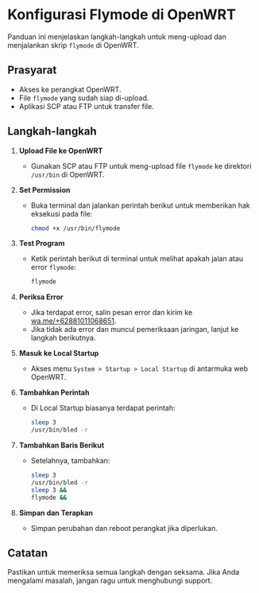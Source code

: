 # Konfigurasi Flymode di OpenWRT

Panduan ini menjelaskan langkah-langkah untuk meng-upload dan menjalankan skrip `flymode` di OpenWRT.

## Prasyarat

- Akses ke perangkat OpenWRT.
- File `flymode` yang sudah siap di-upload.
- Aplikasi SCP atau FTP untuk transfer file.

## Langkah-langkah

1. **Upload File ke OpenWRT**
   - Gunakan SCP atau FTP untuk meng-upload file `flymode` ke direktori `/usr/bin` di OpenWRT.

2. **Set Permission**
   - Buka terminal dan jalankan perintah berikut untuk memberikan hak eksekusi pada file:
     ```bash
     chmod +x /usr/bin/flymode
     ```

3. **Test Program**
   - Ketik perintah berikut di terminal untuk melihat apakah jalan atau error `flymode`:
     ```bash
     flymode
     ```

4. **Periksa Error**
   - Jika terdapat error, salin pesan error dan kirim ke [wa.me/+62881011068651](https://wa.me/+62881011068651). 
   - Jika tidak ada error dan muncul pemeriksaan jaringan, lanjut ke langkah berikutnya.

5. **Masuk ke Local Startup**
   - Akses menu `System > Startup > Local Startup` di antarmuka web OpenWRT.

6. **Tambahkan Perintah**
   - Di Local Startup biasanya terdapat perintah:
     ```bash
     sleep 3
     /usr/bin/bled -r
     ```

7. **Tambahkan Baris Berikut**
   - Setelahnya, tambahkan:
     ```bash
     sleep 3
     /usr/bin/bled -r
     sleep 3 &&
     flymode &&
     ```

8. **Simpan dan Terapkan**
   - Simpan perubahan dan reboot perangkat jika diperlukan.

## Catatan

Pastikan untuk memeriksa semua langkah dengan seksama. Jika Anda mengalami masalah, jangan ragu untuk menghubungi support.

